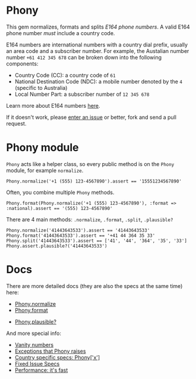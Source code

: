 # Phony

This gem normalizes, formats and splits *E164 phone numbers*. A valid E164 phone number *must* include a country code.

E164 numbers are international numbers with a country dial prefix, usually an area code and a subscriber number. For example, the Austalian number number `+61 412 345 678` can be broken down into the following components:

* Country Code (CC): a country code of `61`
* National Destination Code (NDC): a mobile number denoted by the `4` (specific to Australia)
* Local Number Part: a subscriber number of `12 345 678`

Learn more about E164 numbers [here](http://en.wikipedia.org/wiki/E.164).

If it doesn't work, please [enter an issue](http://github.com/floere/phony/issues) or better, fork and send a pull request.

# Phony module

`Phony` acts like a helper class, so every public method is on the `Phony` module, for example `normalize`.

    Phony.normalize('+1 (555) 123-4567890').assert == '15551234567890'

Often, you combine multiple `Phony` methods.

    Phony.format(Phony.normalize('+1 (555) 123-4567890'), :format => :national).assert == '(555) 123-4567890'

There are 4 main methods: `.normalize`, `.format`, `.split`, `.plausible?`

    Phony.normalize('41443643533').assert == '41443643533'
    Phony.format('41443643533').assert == '+41 44 364 35 33'
    Phony.split('41443643533').assert == ['41', '44', '364', '35', '33']
    Phony.assert.plausible?('41443643533')

# Docs

There are more detailed docs (they are also the specs at the same time) here:

* [Phony.normalize](./normalize.md)
* [Phony.format](./format.md)
<!-- * [Phony.split](./split.md) -->
* [Phony.plausible?](./plausibility.md)

And more special info:

* [Vanity numbers](./vanity.md)
* [Exceptions that Phony raises](./exceptions.md)
* [Country specific specs: Phony['x']](./country-specific.md)
* [Fixed Issue Specs](./issues.md)
* [Performance: it's fast](./performance.md)